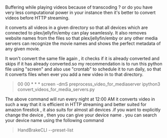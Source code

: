 Buffering while playing videos because of transcoding ? or do you have very less computational power in your instance then it's better to convert videos before HTTP streaming.

it converts all videos in a given directory so that all devices which are connected to plex/jellyfin/emby can play seamlessly. It also removes website names from the files so that plex/jellyfin/emby or any other media servers can recognize the movie names and shows the perfect metadata of any given movie.

It won't convert the same file again , it checks if it is already converted and skips if it has already converted.so my recommendation is to run this python file using "screen" and also use "crontab" to schedule it to run daily, so that it converts files when ever you add a new video in to that directory.

>00 00 * * * screen -dmS preprocess_video_for_mediaserver ipython3 convert_videos_for_media_servers.py

The above command will run every night at 12:00 AM
it converts video in such a way that it is efficient in HTTP streaming and better suited for amazon firestick , it also suits for almost all devices .if you want to explicitly change the device , then you can give your device name . you can search your device name using the following command
>HandBrakeCLI --preset-list
